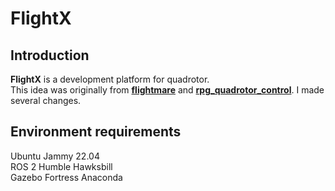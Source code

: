 # FlightX

## Introduction
**FlightX** is a development platform for quadrotor.  
This idea was originally from **[flightmare](https://github.com/uzh-rpg/flightmare)** and **[rpg_quadrotor_control](https://github.com/uzh-rpg/rpg_quadrotor_control)**. I made several changes.

## Environment requirements
Ubuntu Jammy 22.04  
ROS 2 Humble Hawksbill  
Gazebo Fortress
Anaconda
